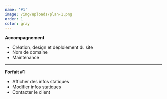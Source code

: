 ```yaml
---
name: '#1'
image: /img/uploads/plan-1.png
order: 1
color: gray
---
```

**Accompagnement**

* Création, design et déploiement du site
* Nom de domaine
* Maintenance

<hr />

**Forfait #1**

* Afficher des infos statiques
* Modifier infos statiques
* Contacter le client
